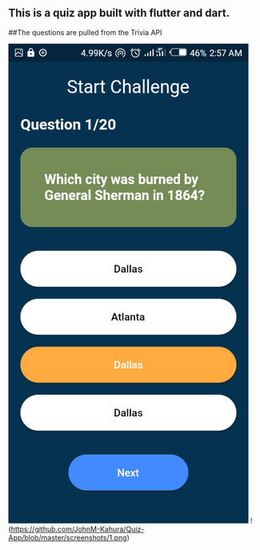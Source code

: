## This is a quiz app built with flutter and dart.
##The questions are pulled from the Trivia API


![Screenshots of the app](https://github.com/JohnM-Kahura/Quiz-App/blob/master/screenshots/1.png)
!(https://github.com/JohnM-Kahura/Quiz-App/blob/master/screenshots/1.png)
